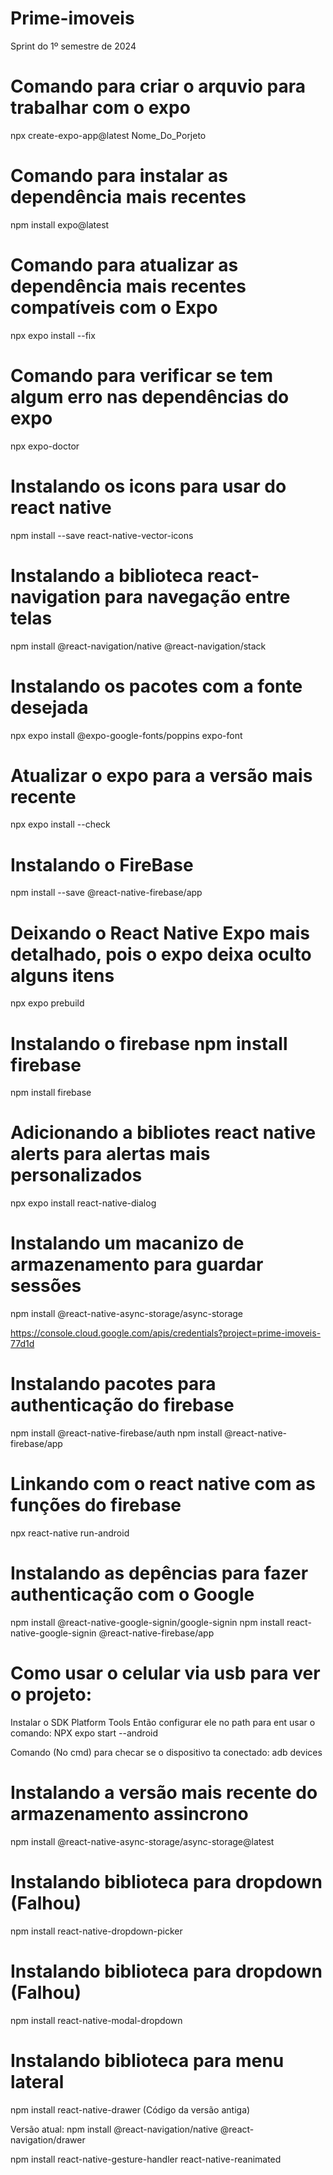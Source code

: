 # Prime-imoveis
 Sprint do 1º semestre de 2024

# Comando para criar o arquvio para trabalhar com o expo
npx create-expo-app@latest Nome_Do_Porjeto

# Comando para instalar as dependência mais recentes
npm install expo@latest

# Comando para atualizar as dependência mais recentes compatíveis com o Expo
npx expo install --fix

# Comando para verificar se tem algum erro nas dependências do expo
npx expo-doctor

# Instalando os icons para usar do react native
npm install --save react-native-vector-icons
<!-- npx react-native link react-native-vector-icons -->


# Instalando a biblioteca react-navigation para navegação entre telas
npm install @react-navigation/native @react-navigation/stack

# Instalando os pacotes com a fonte desejada
npx expo install @expo-google-fonts/poppins expo-font

# Atualizar o expo para a versão mais recente
npx expo install --check

# Instalando o FireBase
npm install --save @react-native-firebase/app

# Deixando o React Native Expo mais detalhado, pois o expo deixa oculto alguns itens
npx expo prebuild

# Instalando o firebase npm install firebase
npm install firebase

# Adicionando a bibliotes react native alerts para alertas mais personalizados
npx expo install react-native-dialog

# Instalando um macanizo de armazenamento para guardar sessões
npm install @react-native-async-storage/async-storage


https://console.cloud.google.com/apis/credentials?project=prime-imoveis-77d1d

# Instalando pacotes para authenticação do firebase
npm install @react-native-firebase/auth
npm install @react-native-firebase/app

# Linkando com o react native com as funções do firebase
npx react-native run-android

# Instalando as depências para fazer authenticação com o Google
npm install @react-native-google-signin/google-signin 
npm install react-native-google-signin
@react-native-firebase/app

# Como usar o celular via usb para ver o projeto:
Instalar o SDK Platform Tools
Então configurar ele no path
para ent usar o comando:
NPX expo start --android

Comando (No cmd) para checar se o dispositivo ta conectado:
adb devices

# Instalando a versão mais recente do armazenamento assincrono
 npm install @react-native-async-storage/async-storage@latest

# Instalando biblioteca para dropdown (Falhou)
npm install react-native-dropdown-picker

# Instalando biblioteca para dropdown (Falhou)
npm install react-native-modal-dropdown


# Instalando biblioteca para menu lateral
npm install react-native-drawer (Código da versão antiga)

Versão atual:
npm install @react-navigation/native @react-navigation/drawer

npm install react-native-gesture-handler react-native-reanimated


